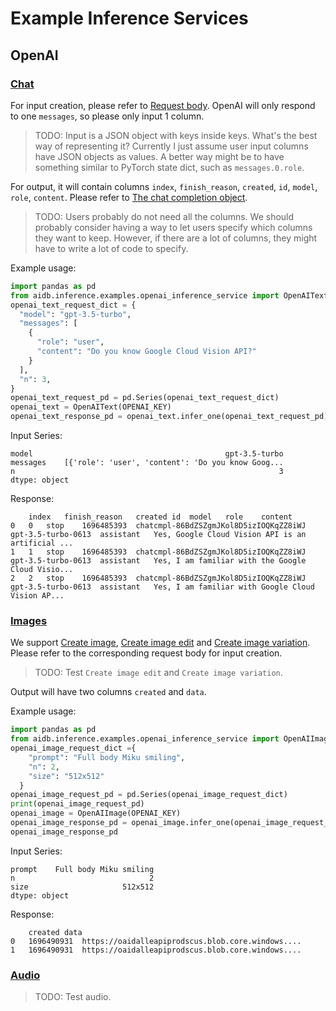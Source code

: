 # Example Inference Services 

## OpenAI 

### [Chat](https://platform.openai.com/docs/api-reference/chat)

For input creation, please refer to [Request body](https://platform.openai.com/docs/api-reference/chat/create). OpenAI will only respond to one `messages`, so please only input 1 column.
> TODO: Input is a JSON object with keys inside keys. What's the best way of representing it? Currently I just assume user input columns have JSON objects as values. A better way might be to have something similar to PyTorch state dict, such as `messages.0.role`.

For output, it will contain columns `index`, `finish_reason`, `created`, `id`, `model`, `role`, `content`. Please refer to [The chat completion object](https://platform.openai.com/docs/api-reference/chat/object).
> TODO: Users probably do not need all the columns. We should probably consider having a way to let users specify which columns they want to keep. However, if there are a lot of columns, they might have to write a lot of code to specify.

Example usage:
```python
import pandas as pd
from aidb.inference.examples.openai_inference_service import OpenAIText
openai_text_request_dict = {
  "model": "gpt-3.5-turbo",
  "messages": [
    {
      "role": "user",
      "content": "Do you know Google Cloud Vision API?"
    }
  ],
  "n": 3,
}
openai_text_request_pd = pd.Series(openai_text_request_dict)
openai_text = OpenAIText(OPENAI_KEY)
openai_text_response_pd = openai_text.infer_one(openai_text_request_pd)
```

Input Series:
```
model                                           gpt-3.5-turbo
messages    [{'role': 'user', 'content': 'Do you know Goog...
n                                                           3
dtype: object
```

Response:
```
	index	finish_reason	created	id	model	role	content
0	0	stop	1696485393	chatcmpl-86BdZSZgmJKol8D5izIOQKqZZ8iWJ	gpt-3.5-turbo-0613	assistant	Yes, Google Cloud Vision API is an artificial ...
1	1	stop	1696485393	chatcmpl-86BdZSZgmJKol8D5izIOQKqZZ8iWJ	gpt-3.5-turbo-0613	assistant	Yes, I am familiar with the Google Cloud Visio...
2	2	stop	1696485393	chatcmpl-86BdZSZgmJKol8D5izIOQKqZZ8iWJ	gpt-3.5-turbo-0613	assistant	Yes, I am familiar with Google Cloud Vision AP...
```

### [Images](https://platform.openai.com/docs/api-reference/images)

We support [Create image](https://platform.openai.com/docs/api-reference/images/create), [Create image edit](https://platform.openai.com/docs/api-reference/images/createEdit) and [Create image variation](https://platform.openai.com/docs/api-reference/images/createVariation). Please refer to the corresponding request body for input creation.
> TODO: Test `Create image edit` and `Create image variation`.

Output will have two columns `created` and `data`.

Example usage:
```python
import pandas as pd
from aidb.inference.examples.openai_inference_service import OpenAIImage
openai_image_request_dict ={
    "prompt": "Full body Miku smiling",
    "n": 2,
    "size": "512x512"
  }
openai_image_request_pd = pd.Series(openai_image_request_dict)
print(openai_image_request_pd)
openai_image = OpenAIImage(OPENAI_KEY)
openai_image_response_pd = openai_image.infer_one(openai_image_request_pd)
openai_image_response_pd
```

Input Series:
```
prompt    Full body Miku smiling
n                              2
size                     512x512
dtype: object
```

Response:
```
    created data
0	1696490931	https://oaidalleapiprodscus.blob.core.windows....
1	1696490931	https://oaidalleapiprodscus.blob.core.windows....
```

### [Audio](https://platform.openai.com/docs/api-reference/audio)
> TODO: Test audio.
